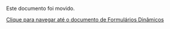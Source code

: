 Este documento foi movido.

[Clique para navegar até o documento de Formulários Dinâmicos](../../UI/AspNetCore/Tag-Helpers/Dynamic-Forms.md)